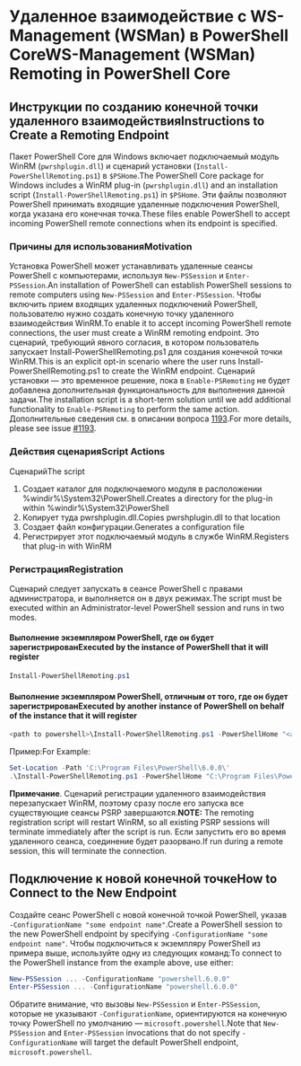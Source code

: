 # <a name="ws-management-wsman-remoting-in-powershell-core"></a><span data-ttu-id="d5dd9-101">Удаленное взаимодействие с WS-Management (WSMan) в PowerShell Core</span><span class="sxs-lookup"><span data-stu-id="d5dd9-101">WS-Management (WSMan) Remoting in PowerShell Core</span></span> 

## <a name="instructions-to-create-a-remoting-endpoint"></a><span data-ttu-id="d5dd9-102">Инструкции по созданию конечной точки удаленного взаимодействия</span><span class="sxs-lookup"><span data-stu-id="d5dd9-102">Instructions to Create a Remoting Endpoint</span></span>

<span data-ttu-id="d5dd9-103">Пакет PowerShell Core для Windows включает подключаемый модуль WinRM (`pwrshplugin.dll`) и сценарий установки (`Install-PowerShellRemoting.ps1`) в `$PSHome`.</span><span class="sxs-lookup"><span data-stu-id="d5dd9-103">The PowerShell Core package for Windows includes a WinRM plug-in (`pwrshplugin.dll`) and an installation script (`Install-PowerShellRemoting.ps1`) in `$PSHome`.</span></span>
<span data-ttu-id="d5dd9-104">Эти файлы позволяют PowerShell принимать входящие удаленные подключения PowerShell, когда указана его конечная точка.</span><span class="sxs-lookup"><span data-stu-id="d5dd9-104">These files enable PowerShell to accept incoming PowerShell remote connections when its endpoint is specified.</span></span>

### <a name="motivation"></a><span data-ttu-id="d5dd9-105">Причины для использования</span><span class="sxs-lookup"><span data-stu-id="d5dd9-105">Motivation</span></span>

<span data-ttu-id="d5dd9-106">Установка PowerShell может устанавливать удаленные сеансы PowerShell с компьютерами, используя `New-PSSession` и `Enter-PSSession`.</span><span class="sxs-lookup"><span data-stu-id="d5dd9-106">An installation of PowerShell can establish PowerShell sessions to remote computers using `New-PSSession` and `Enter-PSSession`.</span></span>
<span data-ttu-id="d5dd9-107">Чтобы включить прием входящих удаленных подключений PowerShell, пользователю нужно создать конечную точку удаленного взаимодействия WinRM.</span><span class="sxs-lookup"><span data-stu-id="d5dd9-107">To enable it to accept incoming PowerShell remote connections, the user must create a WinRM remoting endpoint.</span></span>
<span data-ttu-id="d5dd9-108">Это сценарий, требующий явного согласия, в котором пользователь запускает Install-PowerShellRemoting.ps1 для создания конечной точки WinRM.</span><span class="sxs-lookup"><span data-stu-id="d5dd9-108">This is an explicit opt-in scenario where the user runs Install-PowerShellRemoting.ps1 to create the WinRM endpoint.</span></span>
<span data-ttu-id="d5dd9-109">Сценарий установки — это временное решение, пока в `Enable-PSRemoting` не будет добавлена дополнительная функциональность для выполнения данной задачи.</span><span class="sxs-lookup"><span data-stu-id="d5dd9-109">The installation script is a short-term solution until we add additional functionality to `Enable-PSRemoting` to perform the same action.</span></span>
<span data-ttu-id="d5dd9-110">Дополнительные сведения см. в описании вопроса [1193](https://github.com/PowerShell/PowerShell/issues/1193).</span><span class="sxs-lookup"><span data-stu-id="d5dd9-110">For more details, please see issue [#1193](https://github.com/PowerShell/PowerShell/issues/1193).</span></span>

### <a name="script-actions"></a><span data-ttu-id="d5dd9-111">Действия сценария</span><span class="sxs-lookup"><span data-stu-id="d5dd9-111">Script Actions</span></span>

<span data-ttu-id="d5dd9-112">Сценарий</span><span class="sxs-lookup"><span data-stu-id="d5dd9-112">The script</span></span>

1. <span data-ttu-id="d5dd9-113">Создает каталог для подключаемого модуля в расположении %windir%\System32\PowerShell.</span><span class="sxs-lookup"><span data-stu-id="d5dd9-113">Creates a directory for the plug-in within %windir%\System32\PowerShell</span></span>
1. <span data-ttu-id="d5dd9-114">Копирует туда pwrshplugin.dll.</span><span class="sxs-lookup"><span data-stu-id="d5dd9-114">Copies pwrshplugin.dll to that location</span></span>
1. <span data-ttu-id="d5dd9-115">Создает файл конфигурации.</span><span class="sxs-lookup"><span data-stu-id="d5dd9-115">Generates a configuration file</span></span>
1. <span data-ttu-id="d5dd9-116">Регистрирует этот подключаемый модуль в службе WinRM.</span><span class="sxs-lookup"><span data-stu-id="d5dd9-116">Registers that plug-in with WinRM</span></span>

### <a name="registration"></a><span data-ttu-id="d5dd9-117">Регистрация</span><span class="sxs-lookup"><span data-stu-id="d5dd9-117">Registration</span></span>

<span data-ttu-id="d5dd9-118">Сценарий следует запускать в сеансе PowerShell с правами администратора, и выполняется он в двух режимах.</span><span class="sxs-lookup"><span data-stu-id="d5dd9-118">The script must be executed within an Administrator-level PowerShell session and runs in two modes.</span></span>

#### <a name="executed-by-the-instance-of-powershell-that-it-will-register"></a><span data-ttu-id="d5dd9-119">Выполнение экземпляром PowerShell, где он будет зарегистрирован</span><span class="sxs-lookup"><span data-stu-id="d5dd9-119">Executed by the instance of PowerShell that it will register</span></span>

``` powershell
Install-PowerShellRemoting.ps1
```

#### <a name="executed-by-another-instance-of-powershell-on-behalf-of-the-instance-that-it-will-register"></a><span data-ttu-id="d5dd9-120">Выполнение экземпляром PowerShell, отличным от того, где он будет зарегистрирован</span><span class="sxs-lookup"><span data-stu-id="d5dd9-120">Executed by another instance of PowerShell on behalf of the instance that it will register</span></span>

``` powershell
<path to powershell>\Install-PowerShellRemoting.ps1 -PowerShellHome "<absolute path to the instance's $PSHOME>"
```

<span data-ttu-id="d5dd9-121">Пример:</span><span class="sxs-lookup"><span data-stu-id="d5dd9-121">For Example:</span></span>

``` powershell
Set-Location -Path 'C:\Program Files\PowerShell\6.0.0\'
.\Install-PowerShellRemoting.ps1 -PowerShellHome "C:\Program Files\PowerShell\6.0.0\"
```

<span data-ttu-id="d5dd9-122">**Примечание**. Сценарий регистрации удаленного взаимодействия перезапускает WinRM, поэтому сразу после его запуска все существующие сеансы PSRP завершаются.</span><span class="sxs-lookup"><span data-stu-id="d5dd9-122">**NOTE:** The remoting registration script will restart WinRM, so all existing PSRP sessions will terminate immediately after the script is run.</span></span> <span data-ttu-id="d5dd9-123">Если запустить его во время удаленного сеанса, соединение будет разорвано.</span><span class="sxs-lookup"><span data-stu-id="d5dd9-123">If run during a remote session, this will terminate the connection.</span></span>

## <a name="how-to-connect-to-the-new-endpoint"></a><span data-ttu-id="d5dd9-124">Подключение к новой конечной точке</span><span class="sxs-lookup"><span data-stu-id="d5dd9-124">How to Connect to the New Endpoint</span></span>

<span data-ttu-id="d5dd9-125">Создайте сеанс PowerShell с новой конечной точкой PowerShell, указав `-ConfigurationName "some endpoint name"`.</span><span class="sxs-lookup"><span data-stu-id="d5dd9-125">Create a PowerShell session to the new PowerShell endpoint by specifying `-ConfigurationName "some endpoint name"`.</span></span> <span data-ttu-id="d5dd9-126">Чтобы подключиться к экземпляру PowerShell из примера выше, используйте одну из следующих команд:</span><span class="sxs-lookup"><span data-stu-id="d5dd9-126">To connect to the PowerShell instance from the example above, use either:</span></span>

``` powershell
New-PSSession ... -ConfigurationName "powershell.6.0.0"
Enter-PSSession ... -ConfigurationName "powershell.6.0.0"
```

<span data-ttu-id="d5dd9-127">Обратите внимание, что вызовы `New-PSSession` и `Enter-PSSession`, которые не указывают `-ConfigurationName`, ориентируются на конечную точку PowerShell по умолчанию — `microsoft.powershell`.</span><span class="sxs-lookup"><span data-stu-id="d5dd9-127">Note that `New-PSSession` and `Enter-PSSession` invocations that do not specify `-ConfigurationName` will target the default PowerShell endpoint, `microsoft.powershell`.</span></span>
